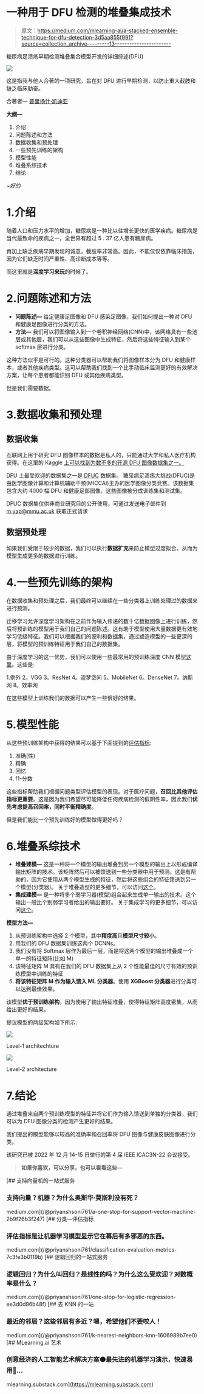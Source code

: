 # 一种用于 DFU 检测的堆叠集成技术

> 原文：<https://medium.com/mlearning-ai/a-stacked-ensemble-technique-for-dfu-detection-3d5aa855f991?source=collection_archive---------13----------------------->

糖尿病足溃疡早期检测堆叠集合模型开发的详细综述(DFU)

![](img/7f3cd416c2dbd68bd62aece42e6376e2.png)

这是指我与他人合著的一项研究，旨在对 DFU 进行早期检测，以防止重大截肢和缺乏临床勤奋。

合著者— [普里扬什·凯迪亚](https://medium.com/u/939b9b5620ad?source=post_page-----3d5aa855f991--------------------------------)

**大纲—**

1.  介绍
2.  问题陈述和方法
3.  数据收集和预处理
4.  一些预先训练的架构
5.  模型性能
6.  堆叠系综技术
7.  结论

*~好的*

# 1.介绍

随着人口和压力水平的增加，糖尿病是一种比以往增长更快的医学疾病。糖尿病是当代最致命的疾病之一，全世界有超过 5 . 37 亿人患有糖尿病。

再加上缺乏疾病早期发现的诚意，截肢率非常高。因此，不能仅仅依靠临床措施，因为它们缺乏时间严重性、高诊断成本等等。

而这里就是**深度学习来玩**的时候了。

# 2.问题陈述和方法

*   **问题陈述—** 给定健康足图像和 DFU 感染足图像，我们如何提出一种对 DFU 和健康足图像进行分类的方法。
*   **方法—** 我们可以将图像输入到一个卷积神经网络(CNN)中，该网络具有一些池层或其他层，我们可以从这些图像中生成特征，然后将这些特征输入到某个 softmax 层进行分类。

这种方法似乎是可行的。这种分类器可以帮助我们将图像样本分为 DFU 和健康样本，或者其他疾病类型。这可以帮助我们找到一个比手动临床监测更好的有效解决方案，让每个患者都能识别 DFU 或其他疾病类型。

但是我们需要数据。

# 3.数据收集和预处理

## 数据收集

互联网上用于研究 DFU 图像样本的数据是私人的，只能通过大学和私人医疗机构获得。在这里的 Kaggle [上可以找到为数不多的开源 DFU 图像数据集之一。](https://www.kaggle.com/datasets/laithjj/diabetic-foot-ulcer-dfu)

DFU 上最受欢迎的数据集之一是 [DFUC](https://www.touchendocrinology.com/diabetes/journal-articles/the-dfuc-2020-dataset-analysis-towards-diabetic-foot-ulcer-detection/) 数据集。
糖尿病足溃疡大挑战(DFUC)是由医学图像计算和计算机辅助干预(MICCAI)主办的医学图像分类竞赛。该数据集包含大约 4000 幅 DFU 和健康足部图像，这些图像被分成训练集和测试集。

DFUC 数据集仅供非商业研究目的公开使用，可通过发送电子邮件到 [m.yap@mmu.ac.uk](mailto:m.yap@mmu.ac.uk) 获取正式请求

## 数据预处理

如果我们受限于较少的数据，我们可以执行**数据扩充**来防止模型过度拟合，从而为模型生成更多的数据进行训练。

# 4.一些预先训练的架构

在数据收集和预处理之后，我们最终可以继续在一些分类器上训练处理过的数据来进行预测。

迁移学习允许深度学习架构在之前作为输入传递的数十亿数据图像上进行训练，然后将预训练的模型用于我们自己的问题陈述。这有助于模型使用大量数据更有效地学习低级特征。我们可以根据我们的便利和数据集，通过塑造模型的一些更深的层，将模型的预训练特征用于我们自己的数据集。

由于深度学习的这一优势，我们可以使用一些最常用的预训练深度 CNN 模型[这里](https://keras.io/api/applications/)。这些是:

1.例外
2。VGG
3。ResNet
4。盗梦空间
5。MobileNet
6。DenseNet
7。纳斯网
8。效率网

在这些模型上训练我们的数据可以产生一些很好的结果。

# 5.模型性能

从这些预训练架构中获得的结果可以基于下面提到的[评估指标](/p/7c3fe3b0119b#6692):

1.  准确(性)
2.  精确
3.  回忆
4.  f1-分数

这些指标帮助我们根据问题类型评估模型的表现。对于医疗问题，**召回比其他评估指标更重要**。这是因为我们希望尽可能降低任何疾病检测的假阴性率，因此我们**优先考虑提高召回率，同时平衡精确度**。

但是我们能比一个预先训练好的模型做得更好吗？

# 6.堆叠系综技术

*   **堆叠建模—** 这是一种将一个模型的输出堆叠到另一个模型的输出上以形成编译输出矩阵的技术。该矩阵然后可以被馈送到一些分类器中用于预测。这是有帮助的，因为它使用从两个模型生成的特征，然后将这些组合的特征馈送到另一个模型(分类器)。
    关于堆叠造型的更多细节，可以访问[这个](/geekculture/how-to-use-model-stacking-to-improve-machine-learning-predictions-d113278612d4)。
*   **集成建模—** 是一种将多个弱学习器(模型)组合起来生成单一输出的技术。这个输出一般比个别弱学习者给出的输出要好。
    关于集成学习的更多细节，可以访问[这个](https://en.wikipedia.org/wiki/Ensemble_learning)。

**模型方法—**

1.  从预训练架构中选择 2 个模型，其中**精度高**且**模型尺寸较小**。
2.  用我们的 DFU 数据集训练这两个 DCNNs。
3.  我们没有将 Softmax 层作为最后一层，而是将这两个模型的输出堆叠成一个单一的特征矩阵(比如 M)
4.  该特征矩阵 M 具有在我们的 DFU 数据集上从 2 个性能最佳的尺寸有效的预训练模型中训练的特征
5.  **将该特征矩阵 M 作为输入馈入 ML 分类器**。使用 **XGBoost 分类器**进行分类可以达到最佳效果。

该模型**优于预训练架构**，因为使用了输出特征堆叠，使得特征矩阵高度密集，从而给出更好的结果。

提议模型的两级架构如下所示:

![](img/0941ffa690accf025bb508036391e6ec.png)

Level-1 architechture

![](img/6d3a764959f2cbd127b2d5453b1ff661.png)

Level-2 architecture

# 7.结论

通过堆叠来自两个预训练模型的特征并将它们作为输入馈送到单独的分类器，我们可以为 DFU 图像分类的检测产生更好的结果。

我们提出的模型能够以较高的准确率和召回率将 DFU 图像与健康皮肤图像进行分类。

该研究已被 2022 年 12 月 14-15 日举行的第 4 届 IEEE ICAC3N-22 会议接受。

> **如果你喜欢，可以分享，也可以看看这些—**

[](/@priyanshsoni761/a-one-stop-for-support-vector-machine-2b9f26b3f247) [## 支持向量机的一站式服务

### 支持向量？机器？为什么奥斯华·莫斯利没有死？

medium.com](/@priyanshsoni761/a-one-stop-for-support-vector-machine-2b9f26b3f247) [](/@priyanshsoni761/classification-evaluation-metrics-7c3fe3b0119b) [## 分类—评估指标

### 评估指标是让机器学习模型显示它在幕后有多邪恶的东西。

medium.com](/@priyanshsoni761/classification-evaluation-metrics-7c3fe3b0119b) [](/@priyanshsoni761/one-stop-for-logistic-regression-ee3d0d96b48f) [## 逻辑回归的一站式服务

### 逻辑回归？为什么叫回归？是线性的吗？为什么这么受欢迎？对数概率是什么？

medium.com](/@priyanshsoni761/one-stop-for-logistic-regression-ee3d0d96b48f) [](/@priyanshsoni761/k-nearest-neighbors-knn-1606989b7ee0) [## 去 KNN 的一站

### 最近的邻居？这些邻居有多近？嗯，希望他们不要咬人！

medium.com](/@priyanshsoni761/k-nearest-neighbors-knn-1606989b7ee0) [](https://mlearning.substack.com) [## MLearning.ai 艺术

### 创意经济的人工智能艺术解决方案🟠最先进的机器学习演示，快速易用🔵…

mlearning.substack.com](https://mlearning.substack.com)
